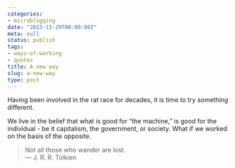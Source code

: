 ```yaml
---
categories:
- microblogging
date: "2023-11-29T00:00:00Z"
meta: null
status: publish
tags:
- ways-of-working
- quotes
title: A new way
slug: a-new-way
type: post
---
```


Having been involved in the rat race for decades, it is time to try something
different.

We live in the belief that what is good for “the machine,” is good for the
individual - be it capitalism, the government, or society. What if we worked on
the basis of the opposite.

> Not all those who wander are lost.  
> — J. R. R. Tolkien
